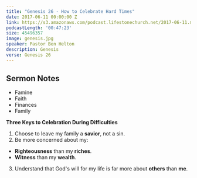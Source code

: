```yaml
---
title: "Genesis 26 - How to Celebrate Hard Times"
date: 2017-06-11 00:00:00 Z
link: https://s3.amazonaws.com/podcast.lifestonechurch.net/2017-06-11.mp3
podcastLength: '00:47:23'
size: 45496357
image: genesis.jpg
speaker: Pastor Ben Helton
description: Genesis
verse: Genesis 26
---
```


## Sermon Notes

- Famine
- Faith
- Finances
- Family

**Three Keys to Celebration During Difficulties**

1. Choose to leave my family a **savior**, not a sin.
2. Be more concerned about my:
  - **Righteousness** than my **riches**.
  - **Witness** than my **wealth**.
3. Understand that God's will for my life is far more about **others** than **me**.
